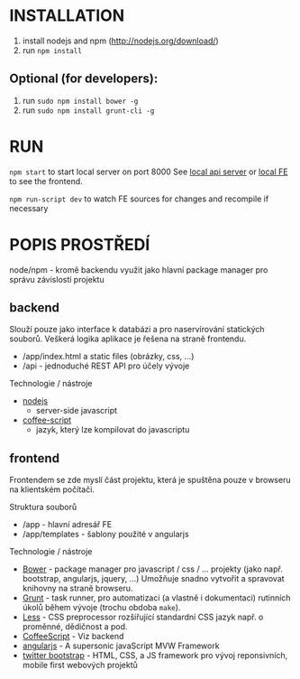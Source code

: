 INSTALLATION
============

1. install nodejs and npm (http://nodejs.org/download/)
1. run `npm install`

Optional (for developers):
--------------------------

1. run `sudo npm install bower -g`
1. run `sudo npm install grunt-cli -g`


RUN
===
`npm start` to start local server on port 8000
See [local api server](http://localhost:8000/api) or [local FE](http://localhost:8000/) to see the frontend.

`npm run-script dev` to watch FE sources for changes and recompile if necessary


POPIS PROSTŘEDÍ
===============

node/npm - kromě backendu využit jako hlavní package manager pro správu
závislostí projektu

backend
-------

Slouží pouze jako interface k databázi a pro naservírování statických souborů.
Veškerá logika aplikace je řešena na straně frontendu.

- /app/index.html a static files (obrázky, css, ...)
- /api - jednoduché REST API pro účely vývoje



Technologie / nástroje

- [nodejs](http://nodejs.org)
    - server-side javascript
- [coffee-script](http://coffeescript.org/)
    - jazyk, který lze kompilovat do javascriptu

frontend
--------

Frontendem se zde myslí část projektu, která je spuštěna pouze v browseru na
klientském počítači.

Struktura souborů
- /app - hlavní adresář FE
- /app/templates - šablony použité v angularjs


Technologie / nástroje

- [Bower](http://bower.io) - package manager pro javascript / css / ... projekty (jako např. bootstrap,
  angularjs, jquery, ...) Umožňuje snadno vytvořit a spravovat knihovny na
  straně browseru.
- [Grunt](http://gruntjs.com) - task runner, pro automatizaci (a vlastně i dokumentaci) rutinních
  úkolů během vývoje (trochu obdoba `make`).
- [Less](http://lesscss.org) - CSS preprocessor rozšiřující standardní CSS jazyk např. o proměnné, dědičnost a pod.
- [CoffeeScript](http://coffeescript.org) - Viz backend
- [angularjs](http://angularjs.org) - A supersonic javaScript MVW Framework
- [twitter bootstrap](http://getbootstrap.com) - HTML, CSS, a JS framework pro vývoj reponsivních, mobile first webových projektů
